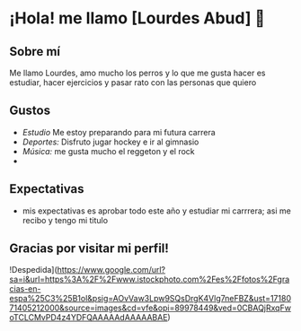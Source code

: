 # ¡Hola! me llamo [Lourdes Abud] 👋


## Sobre mí

Me llamo Lourdes, amo mucho los perros y lo que me gusta hacer es estudiar, hacer ejercicios y pasar rato con las personas que quiero 

## Gustos

- *Estudio* Me estoy preparando para mi futura carrera
- *Deportes:* Disfruto jugar hockey e ir al gimnasio 
- *Música:* me gusta mucho el reggeton y el rock
- 
## Expectativas

- mis expectativas es aprobar todo este año y estudiar mi carrrera; asi me recibo y tengo mi titulo
  
## Gracias por visitar mi perfil!

!Despedida](https://www.google.com/url?sa=i&url=https%3A%2F%2Fwww.istockphoto.com%2Fes%2Ffotos%2Fgracias-en-espa%25C3%25B1ol&psig=AOvVaw3Lpw9SQsDrgK4Vlg7neFBZ&ust=1718071405212000&source=images&cd=vfe&opi=89978449&ved=0CBAQjRxqFwoTCLCMvPD4z4YDFQAAAAAdAAAAABAE) 
